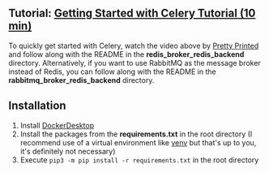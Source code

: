 ## Tutorial: [Getting Started with Celery Tutorial (10 min)](https://www.youtube.com/watch?v=THxCy-6EnQM)
To quickly get started with Celery, watch the video above by 
[Pretty Printed](https://www.youtube.com/@prettyprinted) and follow along with the 
README in the **redis_broker_redis_backend** directory. Alternatively, if you want 
to use RabbitMQ as the message broker instead of Redis, you can follow along with the 
README in the **rabbitmq_broker_redis_backend** directory.

## Installation
1. Install [DockerDesktop](https://docs.docker.com/desktop/install/mac-install/)
1. Install the packages from the **requirements.txt** in the root directory
(I recommend use of a virtual environment like [venv](https://docs.python.org/3/library/venv.html) but that's up to you, it's definitely not necessary)
1. Execute `pip3 -m pip install -r requirements.txt` in the root directory

